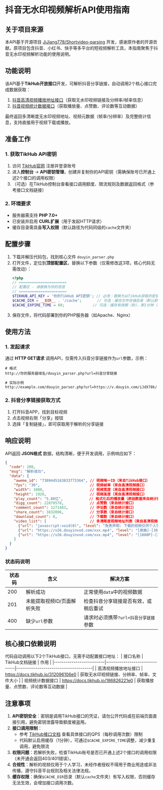 # 抖音无水印视频解析API使用指南

## 关于项目来源
本API基于开源项目 [JiJiang778/Shortvideo-parsing](https://github.com/JiJiang778/Shortvideo-parsing) 开发，感谢原作者的开源贡献。原项目包含抖音、小红书、快手等多平台的短视频解析工具，本指南聚焦于抖音无水印视频解析功能的使用说明。


## 功能说明
该API基于**TikHub开放接口**开发，可解析抖音分享链接，自动调用2个核心接口完成数据获取：
1. [抖音高清视频播放地址接口](https://docs.tikhub.io/312096106e0)（获取无水印视频链接及分辨率/帧率信息）
2. [抖音视频统计数据接口](https://docs.tikhub.io/186826221e0)（获取播放量、点赞数、评论数等互动数据）

最终返回多清晰度无水印视频地址、视频元数据（帧率/分辨率）及完整统计信息，支持直接用于视频下载或播放。


## 准备工作
### 1. 获取TikHub API密钥
1. 访问 [TikHub官网](https://tikhub.io) 注册并登录账号
2. 进入**控制台** → **API密钥管理**，创建并复制你的API密钥（需确保账号已开通上述2个接口的调用权限）
3. （可选）在TikHub控制台查看接口调用额度、限流规则及数据返回格式（参考接口文档链接）

### 2. 环境要求
- 服务器需支持 **PHP 7.0+**
- 已安装并启用 **CURL扩展**（用于发起HTTP请求）
- 缓存目录需具备**写入权限**（默认路径为代码同级的`cache`文件夹）


## 配置步骤
1. 下载并解压代码包，找到核心文件 `douyin_parser.php`
2. 打开文件，定位到**顶部配置区**，替换以下参数（仅需修改这3项，核心代码无需改动）：
   ```php
   <?php
   // ======================
   // 配置区 - 请替换为你的信息
   // ======================
   $TIKHUB_API_KEY = '你的TikHub API密钥'; // 必改：替换为从TikHub获取的密钥
   $CACHE_DIR = __DIR__ . '/cache';       // 可选：缓存文件存储目录（默认即可）
   $CACHE_EXPIRE_TIME = 60;             // 可选：缓存有效期（秒），默1分钟（减少接口调用次数）
   ```
3. 保存文件，将代码部署到你的PHP服务器（如Apache、Nginx）


## 使用方法
### 1. 发起请求
通过 **HTTP GET请求** 调用API，仅需传入抖音分享链接作为`url`参数，示例：
```
# 格式
http://你的服务器域名/douyin_parser.php?url=抖音分享链接

# 实际示例
http://example.com/douyin_parser.php?url=https://v.douyin.com/iJdX78k/
```

### 2. 抖音分享链接获取方式
1. 打开抖音APP，找到目标视频
2. 点击视频右侧「分享」按钮
3. 选择「复制链接」，即可获取用于解析的分享链接


## 响应说明
API返回 **JSON格式** 数据，结构清晰，便于开发调用，示例响应如下：
```json
{
  "code": 200,
  "msg": "解析成功",
  "data": {
    "aweme_id": "7309445163833773364", // 视频唯一ID（来自TikHub接口）
    "fps": "30",                       // 视频帧率（来自高清视频接口）
    "width": 1080,                     // 视频宽度（来自高清视频接口）
    "height": 1920,                    // 视频高度（来自高清视频接口）
    "play_count": "5.88亿",            // 格式化后的播放量（原始数据来自统计接口）
    "digg_count": 22870578,            // 点赞数（来自统计接口）
    "comment_count": 1271483,          // 评论数（来自统计接口）
    "share_count": 3832096,            // 分享数（来自统计接口）
    "download_count": 0,               // 下载数（来自统计接口）
    "video_list": [                    // 多清晰度视频地址列表（来自高清视频接口）
      {"url": "javascript:void(0)", "level": "免责声明: 下载的视频仅供个人学习"},
      {"url": "https://v26.douyinvod.com/xxx.mp4", "level": "[原画]-[30FPS]-[1080×1920]-[12.3MB]"},
      {"url": "https://v26.douyinvod.com/xxx.mp4", "level": "[1080P]-[30FPS]-[9.8MB]"}
    ]
  }
}
```

### 状态码说明
| 状态码 | 含义                     | 解决方案                                  |
|--------|--------------------------|-------------------------------------------|
| 200    | 解析成功                 | 正常使用`data`中的视频数据                |
| 201    | 未能提取视频ID/页面解析失败 | 检查抖音分享链接是否有效，或稍后重试      |
| 400    | 缺少`url`参数            | 请求时必须携带`?url=抖音分享链接`参数     |


## 核心接口依赖说明
代码自动调用以下2个TikHub接口，无需手动配置接口地址：
| 接口名称                 | TikHub文档链接                | 作用                                  |
|--------------------------|-------------------------------|---------------------------------------|
| 高清视频播放地址接口     | https://docs.tikhub.io/312096106e0 | 获取无水印视频链接、分辨率、帧率、文件大小 |
| 视频统计数据接口         | https://docs.tikhub.io/186826221e0 | 获取播放量、点赞数、评论数等互动数据    |


## 注意事项
1. **API密钥安全**：密钥是调用TikHub接口的凭证，请勿公开代码或在前端页面直接引用，避免密钥泄露导致额度被盗用。
2. **接口调用限制**：
   - 参考 [TikHub接口文档](https://docs.tikhub.io) 查看具体接口的QPS（每秒调用次数）限制
   - 代码默认启用缓存（1分钟），可通过`$CACHE_EXPIRE_TIME`调整，减少重复调用，避免限流
3. **权限问题**：若解析失败，检查TikHub账号是否已开通上述2个接口的调用权限（未开通会返回403/401错误）。
4. **合规性**：解析的视频仅用于个人学习，未经作者授权不得用于商业用途或非法传播，遵守抖音平台规则及相关法律法规。
5. **缓存权限**：确保`$CACHE_DIR`目录（默认`cache`文件夹）有写入权限，否则缓存无法生效，会增加接口调用次数。
